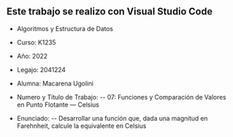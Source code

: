 ## Este trabajo se realizo con Visual Studio Code

- Algoritmos y Estructura de Datos
- Curso: K1235
- Año: 2022
- Legajo: 2041224
- Alumna: Macarena Ugolini

- Numero y Titulo de Trabajo:
-- 07: Funciones y Comparación de Valores en Punto Flotante — Celsius
- Enunciado:
-- Desarrollar una función que, dada una magnitud en Farehnheit, calcule la
equivalente en Celsius
